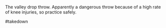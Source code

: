 The valley drop throw. Apparently a dangerous throw because of a high rate of knee injuries, so practice safely.





#takedown 